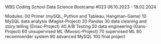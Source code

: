 WBS Coding School
Data Science Bootcamp #023
06.10.2023 - 18.02.2024

Modules:
00 Primer (mySQL, Python and Tableau, Hangman-Game)
10 MySQL data analysis (Magist-Project)
20 Pandas
30 data cleaning and story telling (Eniac-Project)
40 A/B Testing
50 data engineering (Gans-Project)
60 unsupervised ML (Moosic-Project)
70 supervised ML
80 recommender system
90 advanced MySQL
100 final project
